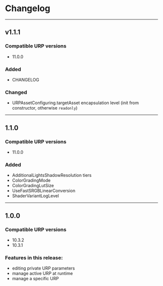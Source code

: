 # Changelog

---

## v1.1.1

### Compatible URP versions

- 11.0.0

### Added

- CHANGELOG

### Changed

- URPAssetConfiguring.targetAsset encapsulation level (init from constructor, otherwise `readonly`)

---

## 1.1.0

### Compatible URP versions

- 11.0.0

### Added

- AdditionalLightsShadowResolution tiers
- ColorGradingMode
- ColorGradingLutSize
- UseFastSRGBLinearConversion
- ShaderVariantLogLevel

---

## 1.0.0

### Compatible URP versions

- 10.3.2
- 10.3.1

### Features in this release:

- editing private URP parameters
- manage active URP at runtime
- manage a specific URP